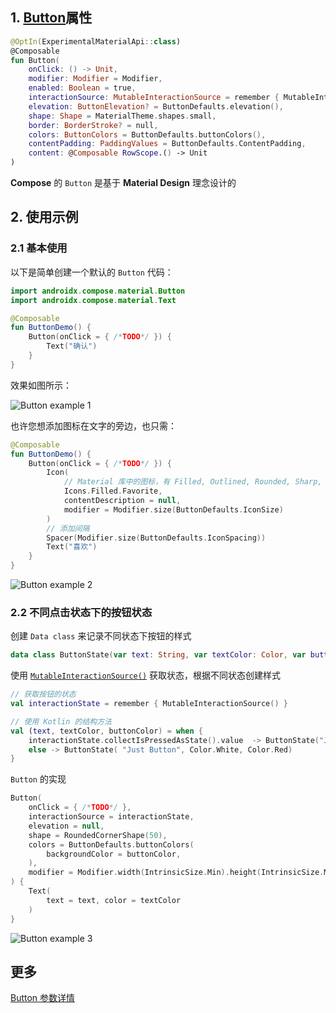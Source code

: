 ## 1. [Button](https://docs.compose.net.cn/api/elements/button/#1-button)属性

```kotlin
@OptIn(ExperimentalMaterialApi::class)
@Composable
fun Button(
    onClick: () -> Unit,
    modifier: Modifier = Modifier,
    enabled: Boolean = true,
    interactionSource: MutableInteractionSource = remember { MutableInteractionSource() },
    elevation: ButtonElevation? = ButtonDefaults.elevation(),
    shape: Shape = MaterialTheme.shapes.small,
    border: BorderStroke? = null,
    colors: ButtonColors = ButtonDefaults.buttonColors(),
    contentPadding: PaddingValues = ButtonDefaults.ContentPadding,
    content: @Composable RowScope.() -> Unit
)
```

**Compose** 的 `Button` 是基于 **Material Design** 理念设计的

## 2. 使用示例

### 2.1 基本使用

以下是简单创建一个默认的 `Button` 代码：

``` kotlin
import androidx.compose.material.Button
import androidx.compose.material.Text

@Composable
fun ButtonDemo() {
    Button(onClick = { /*TODO*/ }) {
        Text("确认")
    }
}
```

效果如图所示：

![Button example 1]({{config.assets}}/elements/button/button1.png)

也许您想添加图标在文字的旁边，也只需：

``` kotlin
@Composable
fun ButtonDemo() {
    Button(onClick = { /*TODO*/ }) {
        Icon(
            // Material 库中的图标，有 Filled, Outlined, Rounded, Sharp, Two Tone 等
            Icons.Filled.Favorite,
            contentDescription = null,
            modifier = Modifier.size(ButtonDefaults.IconSize)
        )
        // 添加间隔
        Spacer(Modifier.size(ButtonDefaults.IconSpacing))
        Text("喜欢")
    }
}
```

![Button example 2]({{config.assets}}/elements/button/button2.png)

### 2.2 不同点击状态下的按钮状态

创建 `Data class` 来记录不同状态下按钮的样式

```kotlin
data class ButtonState(var text: String, var textColor: Color, var buttonColor: Color)
```

使用 [`MutableInteractionSource()`](https://developer.android.com/reference/kotlin/androidx/compose/foundation/interaction/MutableInteractionSource) 获取状态，根据不同状态创建样式

```kotlin
// 获取按钮的状态
val interactionState = remember { MutableInteractionSource() }

// 使用 Kotlin 的结构方法
val (text, textColor, buttonColor) = when {
    interactionState.collectIsPressedAsState().value  -> ButtonState("Just Pressed", Color.Red, Color.Black)
    else -> ButtonState( "Just Button", Color.White, Color.Red)
}
```

`Button` 的实现

```kotlin
Button(
    onClick = { /*TODO*/ },
    interactionSource = interactionState,
    elevation = null,
    shape = RoundedCornerShape(50),
    colors = ButtonDefaults.buttonColors(
        backgroundColor = buttonColor,
    ),
    modifier = Modifier.width(IntrinsicSize.Min).height(IntrinsicSize.Min)
) {
    Text(
        text = text, color = textColor
    )
}
```

![Button example 3](https://img-blog.csdnimg.cn/20201208200319838.gif#pic_center)

## 更多

[Button 参数详情](https://developer.android.com/reference/kotlin/androidx/compose/material/package-summary#button)
